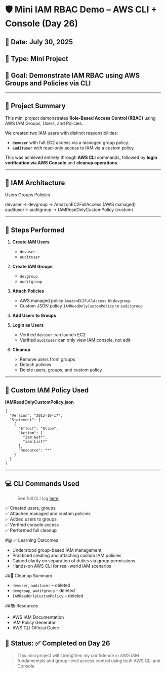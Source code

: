 # 🛡️ Mini IAM RBAC Demo – AWS CLI + Console (Day 26)

## 📅 Date: July 30, 2025  
## 📁 Type: Mini Project  
## 🎯 Goal: Demonstrate IAM RBAC using AWS Groups and Policies via CLI

---

## 📌 Project Summary

This mini project demonstrates **Role-Based Access Control (RBAC)** using AWS IAM Groups, Users, and Policies.

We created two IAM users with distinct responsibilities:
- **`devuser`** with full EC2 access via a managed group policy.
- **`audituser`** with read-only access to IAM via a custom policy.

This was achieved entirely through **AWS CLI** commands, followed by **login verification via AWS Console** and **cleanup operations**.

---

## 🧱 IAM Architecture

Users Groups Policies  

devuser → devgroup → AmazonEC2FullAccess (AWS managed)  
audituser→ auditgroup → IAMReadOnlyCustomPolicy (custom)  

---

## 🔧 Steps Performed

1. **Create IAM Users**
   - `devuser`
   - `audituser`

2. **Create IAM Groups**
   - `devgroup`
   - `auditgroup`

3. **Attach Policies**
   - AWS managed policy `AmazonEC2FullAccess` to `devgroup`
   - Custom JSON policy `IAMReadOnlyCustomPolicy` to `auditgroup`

4. **Add Users to Groups**

5. **Login as Users**
   - Verified `devuser` can launch EC2
   - Verified `audituser` can only view IAM console, not edit

6. **Cleanup**
   - Remove users from groups
   - Detach policies
   - Delete users, groups, and custom policy

---

## 📜 Custom IAM Policy Used

**IAMReadOnlyCustomPolicy.json**
```
{
  "Version": "2012-10-17",
  "Statement": [
    {
      "Effect": "Allow",
      "Action": [
        "iam:Get*",
        "iam:List*"
      ],
      "Resource": "*"
    }
  ]
}
```
---

## 💻 CLI Commands Used
> See full CLI log [here](./../../../120-days-journey/Week04-automation\&infra-skills/day26-iam-project/README.md)

✅ Created users, groups  
✅ Attached managed and custom policies  
✅ Added users to groups  
✅ Verified console access  
✅ Performed full cleanup  

#@ ✅ Learning Outcomes  
- Understood group-based IAM management
- Practiced creating and attaching custom IAM policies
- Gained clarity on separation of duties via group permissions
- Hands-on AWS CLI for real-world IAM scenarios

##📁 Cleanup Summary
- `devuser`, `audituser` – deleted
- `devgroup`, `auditgroup` – deleted
- `IAMReadOnlyCustomPolicy` – deleted

##📚 Resources
- AWS IAM Documentation
- IAM Policy Generator
- AWS CLI Official Guide

## 🧠 Status: ✅ Completed on Day 26

> This mini project will strengthen my confidence in AWS IAM fundamentals and group-level access control using both AWS CLI and Console.

